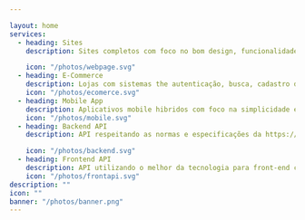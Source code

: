 ```yaml
---

layout: home
services:
  - heading: Sites
    description: Sites completos com foco no bom design, funcionalidade e responsivo tanto desktop quanto mobile e oferecendo uma experiência de navegação agradável para o seus clientes.

    icon: "/photos/webpage.svg"
  - heading: E-Commerce
    description: Lojas com sistemas the autenticação, busca, cadastro de produtos, pagamento, avaliação, notificação e administração.
    icon: "/photos/ecomerce.svg"
  - heading: Mobile App
    description: Aplicativos mobile hibridos com foco na simplicidade e funcionalidade.
    icon: "/photos/mobile.svg"
  - heading: Backend API
    description: API respeitando as normas e especificações da https://jsonapi.org/ orientadas para alta performace.

    icon: "/photos/backend.svg"
  - heading: Frontend API
    description: API utilizando o melhor da tecnologia para front-end com js.
    icon: "/photos/frontapi.svg"
description: ""
icon: ""
banner: "/photos/banner.png"
---
```

